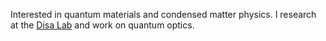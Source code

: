 Interested in quantum materials and condensed matter physics. I research at the [Disa Lab](https://disa.aep.cornell.edu/) and work on quantum optics.
